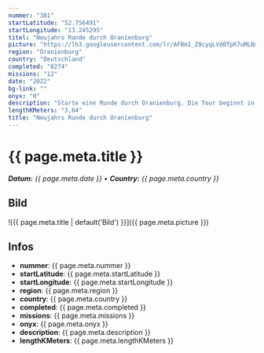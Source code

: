 ```yaml
---
nummer: "381"
startLatitude: "52.756491"
startLongitude: "13.245295"
titel: "Neujahrs Runde durch Oranienburg"
picture: "https://lh3.googleusercontent.com/lr/AFBm1_Z9cyqLVd0TpK7uMLNxGdWwF3z5ivo_PzwR8c_hOHGArcFkXK0XojjkGeX73vmhtNVkhCqETUqGaEMVDJCxaHNkPtWWCqci7p_kEmha_3UzmI58P4iI1qtBMoSCjXXnGGbjKVa302VpNzJwjl7RMQ2jU0NgqRS_OG0h_cZOntt5iHImcV2vyEHbTBueAlsP2o95UIlhmxR5CNj1H2klKIrXIi87eTV8XsLlvq8xmaFRqVnN0EriVKy7x9CN4iIjG0_PK3IYeBlklFlew2kWN-4DmyvXbW-Qr-kQqH61U9dsWmYFAZ_XVADuu7tDDpC0eXqnP796_kTzHloIUD8bOdMLaUTNIFoYYtmbQ5HkQdmOFmGBMOyIkxF8j_FJTpeisczDPhCzdTZo-uSqMGcrqBCiJjx_m3GCiKVDfRU9pmct1tnB2ojhhXTGb2i7Vo8m4FXgwsRx9ovjyHrAuzAbckPmEihDuEpTki48QhIPxLjwfs3jTqo6dJfEJVjk1qTrAz0UNFcgOXxJ0_PdO1rAGmn1_woc1KObNBZvbRgqwAvGatUWEAWsUNY3B14HfBw6EGuFr8htu5xED5XEnLBviyrEule6gBlnG7upnbrkeMbHUS5ZAcHmgvINAm4X3Ztpmz1dDlbAIabUBfNQBdEZCFPmqO-IvS7vud61QFMYc-u72W7NZj4UO8o0KaPgf_jUImwAgM5TZpA8fpvn0Mn8aWEM_Z7kMskxngt_mvmY23TqNHltR8pmCTG4_ULLDyn0Q61B1otTFAF-X_nFMeE2rzt5jwaPedUEUsFktbpcs8nu5lZ9x5fbzHrGmPR3X7TXbADUL-RePr-tb3usJGubZQ-We-dAv88"
region: "Oranienburg"
country: "Deutschland"
completed: "8274"
missions: "12"
date: "2022"
bg-link: ""
onyx: "0"
description: "Starte eine Runde durch Oranienburg. Die Tour beginnt in der Bernauer Straße"
lengthKMeters: "3,64"
title: "Neujahrs Runde durch Oranienburg"
---
```


# {{ page.meta.title }}
_**Datum:** {{ page.meta.date }} • **Country:** {{ page.meta.country }}_

## Bild
![{{ page.meta.title | default('Bild') }}]({{ page.meta.picture }})

## Infos
- **nummer**: {{ page.meta.nummer }}
- **startLatitude**: {{ page.meta.startLatitude }}
- **startLongitude**: {{ page.meta.startLongitude }}
- **region**: {{ page.meta.region }}
- **country**: {{ page.meta.country }}
- **completed**: {{ page.meta.completed }}
- **missions**: {{ page.meta.missions }}
- **onyx**: {{ page.meta.onyx }}
- **description**: {{ page.meta.description }}
- **lengthKMeters**: {{ page.meta.lengthKMeters }}


